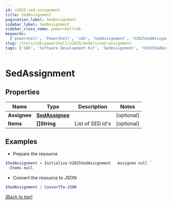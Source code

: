 ```yaml
---
id: v2025-sed-assignment
title: SedAssignment
pagination_label: SedAssignment
sidebar_label: SedAssignment
sidebar_class_name: powershellsdk
keywords:
  ['powershell', 'PowerShell', 'sdk', 'SedAssignment', 'V2025SedAssignment']
slug: /tools/sdk/powershell/v2025/models/sed-assignment
tags: ['SDK', 'Software Development Kit', 'SedAssignment', 'V2025SedAssignment']
---
```


# SedAssignment

## Properties

| Name | Type | Description | Notes |
| --- | --- | --- | --- |
| **Assignee** | [**SedAssignee**](sed-assignee) |  | [optional] |
| **Items** | **[]String** | List of SED id's | [optional] |

## Examples

- Prepare the resource

```powershell
$SedAssignment = Initialize-V2025SedAssignment  -Assignee null `
 -Items null
```

- Convert the resource to JSON

```powershell
$SedAssignment | ConvertTo-JSON
```

[[Back to top]](#)
